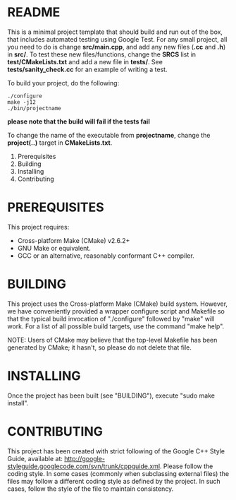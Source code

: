 README
======

This is a minimal project template that should build and run out of
the box, that includes automated testing using Google Test. For any
small project, all you need to do is change __src/main.cpp__, and add
any new files (__.cc__ and __.h__) in __src/__. To test these new
files/functions, change the __SRCS__ list in __test/CMakeLists.txt__
and add a new file in __tests/__. See __tests/sanity_check.cc__ for an
example of writing a test.

To build your project, do the following:

    ./configure
    make -j12
    ./bin/projectname

__please note that the build will fail if the tests fail__

To change the name of the executable from __projectname__, change the
__project(..)__ target in __CMakeLists.txt__.

 1. Prerequisites
 2. Building
 3. Installing
 4. Contributing

PREREQUISITES
================

This project requires:
  * Cross-platform Make (CMake) v2.6.2+
  * GNU Make or equivalent.
  * GCC or an alternative, reasonably conformant C++ compiler.

BUILDING
========

This project uses the Cross-platform Make (CMake) build system. However, we
have conveniently provided a wrapper configure script and Makefile so that
the typical build invocation of "./configure" followed by "make" will work.
For a list of all possible build targets, use the command "make help".

NOTE: Users of CMake may believe that the top-level Makefile has been
generated by CMake; it hasn't, so please do not delete that file.

INSTALLING
==========

Once the project has been built (see "BUILDING"), execute "sudo make install".

CONTRIBUTING
============

This project has been created with strict following of the Google C++
Style Guide, available at:
http://google-styleguide.googlecode.com/svn/trunk/cppguide.xml. Please
follow the coding style. In some cases (commonly when subclassing
external files) the files may follow a different coding style as
defined by the project. In such cases, follow the style of the file to
maintain consistency.
